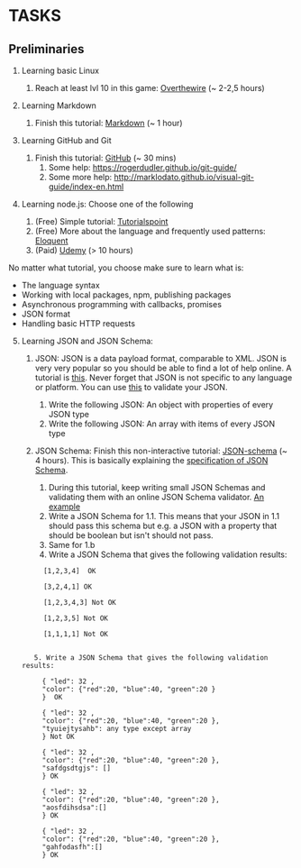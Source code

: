 # **TASKS**

## Preliminaries

1. Learning basic Linux
    1. Reach at least lvl 10 in this game: [Overthewire](http://overthewire.org/wargames/bandit/) (~ 2-2,5 hours)

2. Learning Markdown
    1. Finish this tutorial: [Markdown](https://www.markdowntutorial.com/) (~ 1 hour)

3. Learning GitHub and Git
    1. Finish this tutorial: [GitHub](https://guides.github.com/activities/hello-world/) (~ 30 mins)
        1. Some help: https://rogerdudler.github.io/git-guide/
        2. Some more help: http://marklodato.github.io/visual-git-guide/index-en.html

4. Learning node.js: Choose one of the following
    1. (Free) Simple tutorial: [Tutorialspoint](https://www.tutorialspoint.com/nodejs/index.htm)
    2. (Free) More about the language and frequently used patterns: [Eloquent](https://eloquentjavascript.net/)
    3. (Paid) [Udemy](https://www.udemy.com/the-complete-nodejs-developer-course-2/) (> 10 hours)
  
  No matter what tutorial, you choose make sure to learn what is:
* The language syntax
* Working with local packages, npm, publishing packages
* Asynchronous programming with callbacks, promises
* JSON format
* Handling basic HTTP requests

5. Learning JSON and JSON Schema:
   1. JSON: JSON is a data payload format, comparable to XML. JSON is very very popular so you should be able to find a lot of help online. A tutorial is [this](https://www.tutorialspoint.com/json/json_overview.htm). Never forget that JSON is not specific to any language or platform. You can use [this](https://jsonlint.com/) to validate your JSON.
      1. Write the following JSON: An object with properties of every JSON type
      2. Write the following JSON: An array with items of every JSON type

   2. JSON Schema: Finish this non-interactive tutorial: [JSON-schema](https://json-schema.org/understanding-json-schema/) (~ 4 hours). This is basically explaining the [specification of JSON Schema](https://json-schema.org/specification.html).
      1. During this tutorial, keep writing small JSON Schemas and validating them with an online JSON Schema validator. [An example](https://www.jsonschemavalidator.net/)
      2. Write a JSON Schema for 1.1. This means that your JSON in 1.1 should pass this schema but e.g. a JSON with a property that should be boolean but isn't should not pass.
      3. Same for 1.b
      4. Write a JSON Schema that gives the following validation results:
   
      ```
        [1,2,3,4]  OK

        [3,2,4,1] OK

        [1,2,3,4,3] Not OK

        [1,2,3,5] Not OK

        [1,1,1,1] Not OK
   ```

      5. Write a JSON Schema that gives the following validation results:

   ```
            { "led": 32 ,
            "color": {"red":20, "blue":40, "green":20 }
            }  OK

            { "led": 32 ,
            "color": {"red":20, "blue":40, "green":20 },
            "tyuiejtysahb": any type except array
            } Not OK

            { "led": 32 ,
            "color": {"red":20, "blue":40, "green":20 },
            "safdgsdtgjs": []
            } OK

            { "led": 32 ,
            "color": {"red":20, "blue":40, "green":20 },
            "aosfdihsdsa":[]
            } OK

            { "led": 32 ,
            "color": {"red":20, "blue":40, "green":20 },
            "gahfodasfh":[]
            } OK
   ```